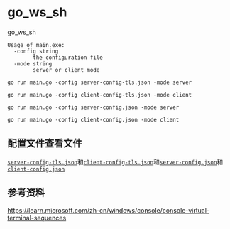 # go_ws_sh

go_ws_sh

```
Usage of main.exe:
  -config string
        the configuration file
  -mode string
        server or client mode
```

```
go run main.go -config server-config-tls.json -mode server
```

```
go run main.go -config client-config-tls.json -mode client
```

```
go run main.go -config server-config.json -mode server
```

```
go run main.go -config client-config.json -mode client
```

## 配置文件查看文件

[`server-config-tls.json`](server-config-tls.json)和[`client-config-tls.json`](client-config-tls.json)和[`server-config.json`](server-config.json)和[`client-config.json`](client-config.json)

## 参考资料

https://learn.microsoft.com/zh-cn/windows/console/console-virtual-terminal-sequences
